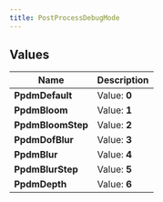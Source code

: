 ```yaml
---
title: PostProcessDebugMode
---
```


## Values
| Name | Description |
| ---- | ----------- |
| **PpdmDefault** | Value: **0** |
| **PpdmBloom** | Value: **1** |
| **PpdmBloomStep** | Value: **2** |
| **PpdmDofBlur** | Value: **3** |
| **PpdmBlur** | Value: **4** |
| **PpdmBlurStep** | Value: **5** |
| **PpdmDepth** | Value: **6** |

